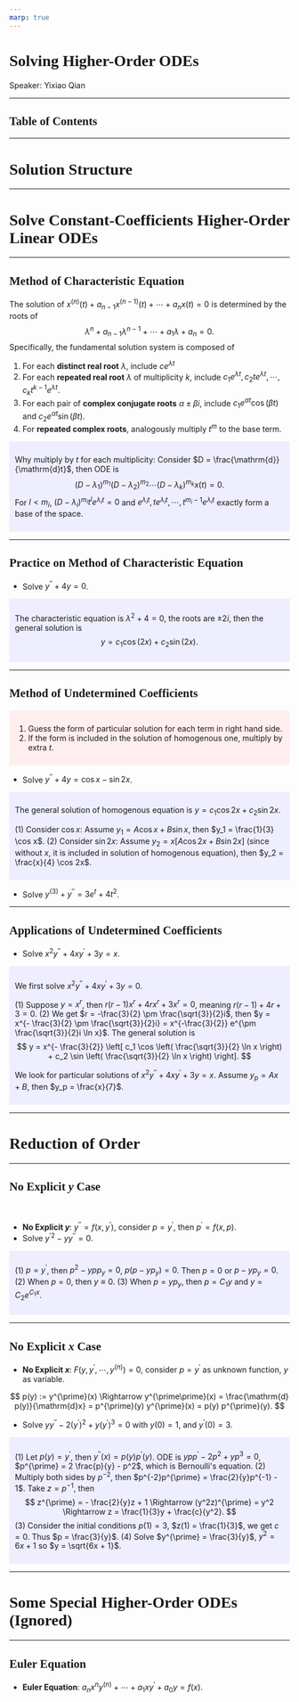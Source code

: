 ```yaml
---
marp: true
---
```

<style>
  section {
    font-family: 'LXGW Bright';
  }

  h1, h2, h3 {
    font-family: 'LXGW Bright';
  }
</style>
<style>
img[alt~="center"] {
  display: block;
  margin: 0 auto;
}
</style>
<style>
.note {
  background-color: #eef;
  padding: 10px;
  margin: 10px 0;
  text-align: left;
}
.trick {
  background-color: #fee;
  padding: 10px;
  margin: 10px 0;
  text-align: left;
}
</style>

# Solving Higher-Order ODEs

Speaker: Yixiao Qian

---

## Table of Contents

---

# Solution Structure

---

# Solve Constant-Coefficients Higher-Order Linear ODEs

---

## Method of Characteristic Equation


The solution of $x^{(n)}(t) + a_{n-1}x^{(n-1)}(t) + \cdots + a_n x(t) = 0$ is determined by the roots of
$$ \lambda^n + a_{n-1}\lambda^{n-1} + \cdots + a_1 \lambda + a_n = 0. $$
Specifically, the fundamental solution system is composed of
1. For each **distinct real root** $\lambda$, include $ce^{\lambda t}$
2. For each **repeated real root** $\lambda$ of multiplicity $k$, include $c_1e^{\lambda t}, c_2 t e^{\lambda t}, \cdots, c_k t^{k-1}e^{\lambda t}$.
3. For each pair of **complex conjugate roots** $\alpha \pm \beta i$, include $c_1e^{\alpha t}\cos(\beta t)$ and $c_2e^{\alpha t}\sin (\beta t)$.
4. For **repeated complex roots**, analogously multiply $t^m$ to the base term.

<div class=note>

Why multiply by $t$ for each multiplicity: Consider $D = \frac{\mathrm{d}}{\mathrm{d}t}$, then ODE is
$$ (D - \lambda_1)^{m_1} (D - \lambda_2)^{m_2} \cdots (D- \lambda_k)^{m_k}x(t) = 0. $$
For $l < m_i$, $(D - \lambda_i)^{m_i} t^l e^{\lambda_i t} = 0$ and $e^{\lambda_i t}, te^{\lambda_i t},\cdots, t^{m_i-1}e^{\lambda_i t}$ exactly form a base of the space.

</div>

---

## Practice on Method of Characteristic Equation

- Solve $y^{\prime\prime} + 4y = 0$.

<div class=note>

The characteristic equation is $\lambda^2 + 4 = 0$, the roots are $\pm 2i$, then the general solution is
$$ y = c_1 \cos(2x) + c_2 \sin(2x). $$

</div>

---

## Method of Undetermined Coefficients

<div class=trick>

1. Guess the form of particular solution for each term in right hand side.
2. If the form is included in the solution of homogenous one, multiply by extra $t$.

</div>

- Solve $y^{\prime\prime} + 4y = \cos x - \sin 2x$.

<div class=note>

The general solution of homogenous equation is $y = c_1 \cos 2x + c_2 \sin 2x$.

(1) Consider $\cos x$: Assume $y_1=A\cos x + B \sin x$, then $y_1 = \frac{1}{3} \cos x$.
(2) Consider $\sin 2x$: Assume $y_2 = x[A\cos 2x + B \sin 2x]$ (since without $x$, it is included in solution of homogenous equation), then $y_2 = \frac{x}{4} \cos 2x$.

</div>

- Solve $y^{(3)} + y^{\prime\prime} = 3e^t + 4t^2$.

---

## Applications of Undetermined Coefficients

- Solve $x^2y^{\prime\prime} + 4xy^{\prime} + 3y = x$.

<div class=note>

We first solve $x^2y^{\prime\prime} + 4xy^{\prime} + 3y = 0$.

(1) Suppose $y = x^r$, then $r(r-1)x^r + 4rx^r + 3x^r = 0$, meaning $r(r-1) + 4r + 3 = 0$.
(2) We get $r = -\frac{3}{2} \pm \frac{\sqrt{3}}{2}i$, then $y = x^{- \frac{3}{2} \pm \frac{\sqrt{3}}{2}i} = x^{-\frac{3}{2}} e^{\pm \frac{\sqrt{3}}{2}i \ln x}$. The general solution is
$$ y = x^{- \frac{3}{2}} \left[ c_1 \cos \left( \frac{\sqrt{3}}{2} \ln x \right) + c_2 \sin \left( \frac{\sqrt{3}}{2} \ln x \right) \right]. $$

We look for particular solutions of $x^2y^{\prime\prime} + 4xy^{\prime} + 3y = x$. Assume $y_p = Ax + B$, then $y_p = \frac{x}{7}$.

</div>

---

# Reduction of Order

---

## No Explicit $y$ Case

<br>

- **No Explicit $y$**: $y^{\prime\prime} = f(x,y^{\prime})$, consider $p = y^{\prime}$, then $p^{\prime} = f(x,p)$.
- Solve $y^{\prime 2} - y y^{\prime\prime} = 0$.

<div class=note>

(1) $p = y^{\prime}$, then $p^2 - ypp_y = 0$, $p(p-yp_y) = 0$. Then $p = 0$ or $p - y p_y = 0$.
(2) When $p = 0$, then $y \equiv 0$.
(3) When $p = yp_y$, then $p = C_1y$ and $y = C_2 e^{C_1x}$.

</div>

---

## No Explicit $x$ Case

- **No Explicit $x$**: $F(y,y^{\prime},\cdots,y^{(n)}) = 0$, consider $p = y^{\prime}$ as unknown function, $y$ as variable.

$$ p(y) := y^{\prime}(x) \Rightarrow y^{\prime\prime}(x) = \frac{\mathrm{d} p(y)}{\mathrm{d}x} = p^{\prime}(y) y^{\prime}(x) = p(y) p^{\prime}(y). $$

- Solve $yy^{\prime\prime} - 2(y^{\prime})^2 + y(y^{\prime})^3 = 0$ with $y(0) = 1$, and $y^{\prime}(0) = 3$.

<div class=note>

(1) Let $p(y) = y^{\prime}$, then $y^{\prime\prime}(x) = p(y) p^{\prime}(y)$. ODE is $ypp^{\prime} - 2p^2 + yp^3 = 0$, $p^{\prime} = 2 \frac{p}{y} - p^2$, which is Bernoulli's equation.
(2) Multiply both sides by $p^{-2}$, then $p^{-2}p^{\prime} = \frac{2}{y}p^{-1} - 1$. Take $z = p^{-1}$, then
$$ z^{\prime} = - \frac{2}{y}z + 1 \Rightarrow (y^2z)^{\prime} = y^2 \Rightarrow z = \frac{1}{3}y + \frac{c}{y^2}. $$
(3) Consider the initial conditions $p(1) = 3$, $z(1) = \frac{1}{3}$, we get $c = 0$. Thus $p = \frac{3}{y}$.
(4) Solve $y^{\prime} = \frac{3}{y}$, $y^2 = 6x + 1$ so $y = \sqrt{6x + 1}$.

</div>

---

# Some Special Higher-Order ODEs (Ignored)

---

## Euler Equation

- **Euler Equation**: $a_nx^n y^{(n)} + \cdots + a_1x y^{\prime} + a_0y = f(x)$.



